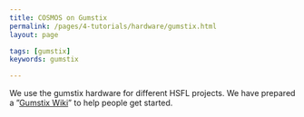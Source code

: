 ```yaml
---
title: COSMOS on Gumstix
permalink: /pages/4-tutorials/hardware/gumstix.html
layout: page

tags: [gumstix]
keywords: gumstix

---
```


We use the gumstix hardware for different HSFL projects. We have prepared a ”[Gumstix Wiki](https://github.com/hsfl/gumstix-docs/wiki)” to help people get started.


